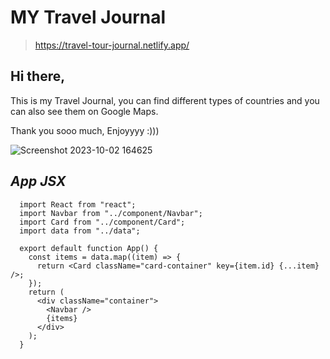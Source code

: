 # MY Travel Journal

> https://travel-tour-journal.netlify.app/

## Hi there, 
This is my Travel Journal, you can find different types of countries and you can also see them on Google Maps. 

Thank you sooo much, Enjoyyyy :)))

![Screenshot 2023-10-02 164625](https://github.com/MastooraTurkmen/MY-Travel-Journal/assets/132576850/2c754ab8-bb57-4282-bf4e-08edac79010e)


## *App JSX*

```
  import React from "react";
  import Navbar from "../component/Navbar";
  import Card from "../component/Card";
  import data from "../data";
  
  export default function App() {
    const items = data.map((item) => {
      return <Card className="card-container" key={item.id} {...item} />;
    });
    return (
      <div className="container">
        <Navbar />
        {items}
      </div>
    );
  }
```


